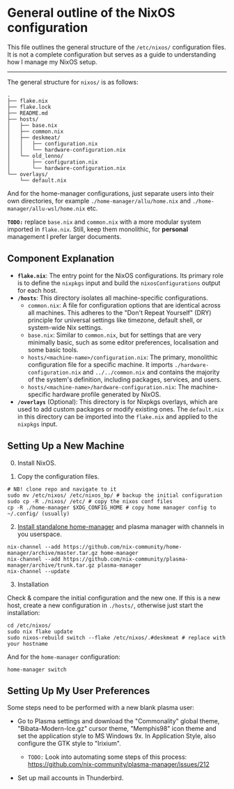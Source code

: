 # General outline of the NixOS configuration

This file outlines the general structure of the `/etc/nixos/` configuration files. It is not a complete configuration but serves as a guide to understanding how I manage my NixOS setup.

----

The general structure for `nixos/` is as follows:

```
.
├── flake.nix
├── flake.lock
├── README.md
├── hosts/
│   ├── base.nix
│   ├── common.nix
│   ├── deskmeat/
│   │   ├── configuration.nix
│   │   └── hardware-configuration.nix
│   └── old_lenno/
│       ├── configuration.nix
│       └── hardware-configuration.nix
└── overlays/
    └── default.nix
```

And for the home-manager configurations, just separate users into their own directories, for example `./home-manager/allu/home.nix` and `./home-manager/allu-wsl/home.nix` etc.

**`TODO:`** replace `base.nix` and `common.nix` with a more modular system imported in `flake.nix`. Still, keep them monolithic, for **personal** management I prefer larger documents.

## Component Explanation

  * **`flake.nix`**: The entry point for the NixOS configurations. Its primary role is to define the `nixpkgs` input and build the `nixosConfigurations` output for each host.
  * **`/hosts`**: This directory isolates all machine-specific configurations.
      * `common.nix`: A file for configuration options that are identical across all machines. This adheres to the "Don't Repeat Yourself" (DRY) principle for universal settings like timezone, default shell, or system-wide Nix settings.
      * `base.nix`: Similar to `common.nix`, but for settings that are very minimally basic, such as some editor preferences, localisation and some basic tools.
      * `hosts/<machine-name>/configuration.nix`: The primary, monolithic configuration file for a specific machine. It imports `./hardware-configuration.nix` and `../../common.nix` and contains the majority of the system's definition, including packages, services, and users.
      * `hosts/<machine-name>/hardware-configuration.nix`: The machine-specific hardware profile generated by NixOS.
  * **`/overlays`** (Optional): This directory is for Nixpkgs overlays, which are used to add custom packages or modify existing ones. The `default.nix` in this directory can be imported into the `flake.nix` and applied to the `nixpkgs` input.

## Setting Up a New Machine

0. Install NixOS.

1. Copy the configuration files.

```
# NB! clone repo and navigate to it
sudo mv /etc/nixos/ /etc/nixos_bp/ # backup the initial configuration
sudo cp -R ./nixos/ /etc/ # copy the nixos conf files
cp -R ./home-manager $XDG_CONFIG_HOME # copy home manager config to ~/.config/ (usually)
```

2. [Install standalone home-manager](https://home-manager.dev/manual/25.05/index.xhtml#sec-install-standalone) and plasma manager with channels in you userspace.

```
nix-channel --add https://github.com/nix-community/home-manager/archive/master.tar.gz home-manager
nix-channel --add https://github.com/nix-community/plasma-manager/archive/trunk.tar.gz plasma-manager
nix-channel --update
```

3. Installation

Check & compare the initial configuration and the new one. If this is a new host, create a new configuration in `./hosts/`, otherwise just start the installation:

```
cd /etc/nixos/
sudo nix flake update
sudo nixos-rebuild switch --flake /etc/nixos/.#deskmeat # replace with your hostname
```

And for the `home-manager` configuration:

```
home-manager switch
```

## Setting Up My User Preferences

Some steps need to be performed with a new blank plasma user:

* Go to Plasma settings and download the "Commonality" global theme, "Bibata-Modern-Ice.gz" cursor theme, "Memphis98" icon theme and set the application style to MS Windows 9x. In Application Style, also configure the GTK style to "Irixium".

	* `TODO:` Look into automating some steps of this process: https://github.com/nix-community/plasma-manager/issues/212

* Set up mail accounts in Thunderbird.